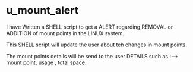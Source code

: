 # u_mount_alert
I have Written a SHELL script to get a ALERT regarding REMOVAL or ADDITION of mount points in the LINUX system.

This SHELL script will update the user about teh changes in mount points.

The mount points details will be send to the user 
DETAILS such as :--> mount point, usage , total space.
